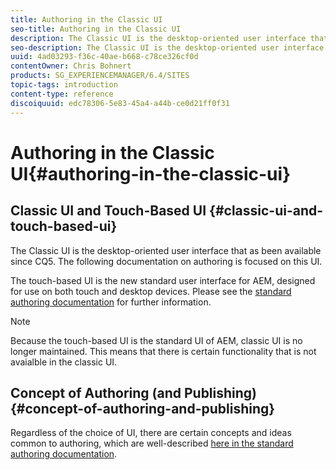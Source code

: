 ```yaml
---
title: Authoring in the Classic UI
seo-title: Authoring in the Classic UI
description: The Classic UI is the desktop-oriented user interface that as been available since CQ5. The following documentation on authoring is focused on this UI. The touch-based UI is the new standard user interface for AEM, designed for use on both touch and desktop devices. Please see the standard authoring documentation for further information. 
seo-description: The Classic UI is the desktop-oriented user interface that as been available since CQ5. The following documentation on authoring is focused on this UI. The touch-based UI is the new standard user interface for AEM, designed for use on both touch and desktop devices. Please see the standard authoring documentation for further information. 
uuid: 4ad03293-f36c-40ae-b668-c78ce326cf0d
contentOwner: Chris Bohnert
products: SG_EXPERIENCEMANAGER/6.4/SITES
topic-tags: introduction
content-type: reference
discoiquuid: edc78306-5e83-45a4-a44b-ce0d21ff0f31
---
```


# Authoring in the Classic UI{#authoring-in-the-classic-ui}

## Classic UI and Touch-Based UI {#classic-ui-and-touch-based-ui}

The Classic UI is the desktop-oriented user interface that as been available since CQ5. The following documentation on authoring is focused on this UI.

The touch-based UI is the new standard user interface for AEM, designed for use on both touch and desktop devices. Please see the [standard authoring documentation](../../../sites/authoring/using/author.md) for further information.

>[!NOTE]
>
>Because the touch-based UI is the standard UI of AEM, classic UI is no longer maintained. This means that there is certain functionality that is not avaialble in the classic UI.

## Concept of Authoring (and Publishing) {#concept-of-authoring-and-publishing}

Regardless of the choice of UI, there are certain concepts and ideas common to authoring, which are well-described [here in the standard authoring documentation](../../../sites/authoring/using/author.md#concept-of-authoring-and-publishing).
